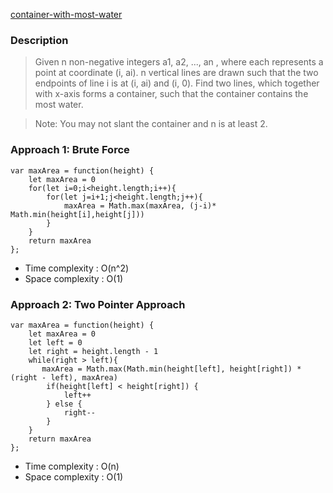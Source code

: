 [container-with-most-water](https://leetcode.com/problems/container-with-most-water/)

### Description

> Given n non-negative integers a1, a2, ..., an , where each represents a point at coordinate (i, ai). n vertical lines are drawn such that the two endpoints of line i is at (i, ai) and (i, 0). Find two lines, which together with x-axis forms a container, such that the container contains the most water.

> Note: You may not slant the container and n is at least 2.

### Approach 1: Brute Force

```
var maxArea = function(height) {
    let maxArea = 0
    for(let i=0;i<height.length;i++){
        for(let j=i+1;j<height.length;j++){
            maxArea = Math.max(maxArea, (j-i)* Math.min(height[i],height[j]))
        }
    }
    return maxArea
};
```

- Time complexity : O(n^2)
- Space complexity : O(1)

### Approach 2: Two Pointer Approach

```
var maxArea = function(height) {
    let maxArea = 0
    let left = 0
    let right = height.length - 1
    while(right > left){
       maxArea = Math.max(Math.min(height[left], height[right]) * (right - left), maxArea)
        if(height[left] < height[right]) {
            left++
        } else {
            right--
        }
    }
    return maxArea
};
```

- Time complexity : O(n)
- Space complexity : O(1)
